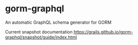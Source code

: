 # gorm-graphql
An automatic GraphQL schema generator for GORM

Current snapshot documentation https://grails.github.io/gorm-graphql/snapshot/guide/index.html
